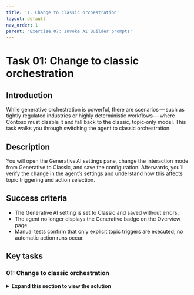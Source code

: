 ```yaml
---
title: '1. Change to classic orchestration'
layout: default
nav_order: 1
parent: 'Exercise 07: Invoke AI Builder prompts'
---
```



# Task 01: Change to classic orchestration

## Introduction

While generative orchestration is powerful, there are scenarios — such as tightly regulated industries or highly deterministic workflows — where Contoso must disable it and fall back to the classic, topic‑only model. This task walks you through switching the agent to classic orchestration.

## Description

You will open the Generative AI settings pane, change the interaction mode from Generative to Classic, and save the configuration. Afterwards, you’ll verify the change in the agent’s settings and understand how this affects topic triggering and action selection.

## Success criteria

 - The Generative AI setting is set to Classic and saved without errors.
 - The agent no longer displays the Generative badge on the Overview page.
 - Manual tests confirm that only explicit topic triggers are executed; no automatic action runs occur.


## Key tasks

### 01: Change to classic orchestration

<details markdown="block"> 
  <summary><strong>Expand this section to view the solution</strong></summary> 

1. Select **Settings** near the upper-right corner of the page.

	![3f5fs0ge.jpg](../../media/3f5fs0ge.jpg)

1. Select **Generative AI** on the left settings menu.

1. Under **How should your agent interact with people?**, select **Classic**, then select **Save** at the bottom.

	![g6rkwx7e.jpg](../../media/g6rkwx7e.jpg)

1. Once successfully saved, select the **X** in the upper-right corner of the **Settings** page.

</details>